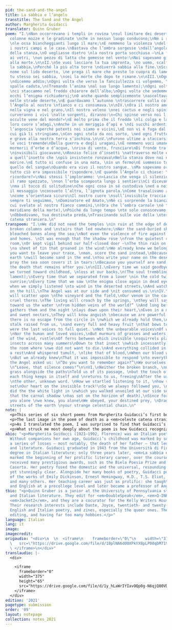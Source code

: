 ```yaml
---
pid: the-sand-and-the-angel
title: La sabbia e l’angelo
transtitle: The Sand and the Angel
author: Margherita Guidacci
translator: Quinn Gruber
poem: "I.\nNon occorrevano i templi in rovina \nsul limitare dei deserti,\nCon le
  colonne mozze e le gradinate \nche in nessun luogo conducono;\nNé i relitti insabbiati,
  \nle ossa biancheggianti lungo il mare;\nE nemmeno la violenza \ndel fuoco contro
  i nostri campi e le case.\nBastava che l’ombra sorgesse \ndall’angolo più quieto
  della stanza,\nO vegliasse dietro \nla nostra porta socchiusa —\nLa fine pioggia
  ai vetri, \nun pezzo di latta che gemesse nel vento:\nNoi sapevamo già di appartenere
  alla morte.\n\nII.\nSe vuoi lasciare la tua impronta, \no uomo, scalfisci piuttosto
  la sabbia,\nPerché la più alta torre \ndiverrà sabbia alla fine.\nScrivi il tuo
  nome sul lido deserto, \ne prega il mare che presto lo cuopra di lamento:\nPerché
  tu stesso sei sabbia, \nsei la morte che dopo te rimane.\n\nIII.\nOgni volta che
  \ndicemmo addio;\nOgni volta che verso la fanciullezza ci volgemmo, \nalle nostre
  spalle caduta,\n(Tremando l’anima \nal suo lungo lamento);\nOgni volta che dall’amato
  \nci staccammo nel freddo chiarore dell’alba;\nOgni volta che vedemmo \nsu morti
  occhi l’enigma richiudersi;\nO anche quando semplicemente \nascoltavamo il vento
  nelle strade deserte,\nE guardavamo l’autunno \ntrascorrere sulla collina,\nStava
  l’Angelo al nostro \nfianco e ci consumava.\n\nIV.\nOra il nostro amore \nsi spanderà
  nella vigna e nel grano,\nIl nostro veleno \nnei cactus e negli spini crudeli.\nSi
  curveranno i vivi \nalle sorgenti, diranno:\n«Chi spinse verso noi l’acqua \nda
  occulte vene del mondo?»\nE molto prima che il freddo \nli colga e la notte sul
  loro cuore s’adagi,\nAnche in un meriggio d’api e \ndi succhi ardenti,\nConosceranno
  l’angoscia \nperché potenti noi siamo e vicini,\nE non vi è fuga dal cerchio \nin
  cui già li stringiamo,\nCon ogni stelo da noi sorto, \ned ogni frutto che colmo
  e grave alla nostra terra s’inchina.\n\nV.\nFurono ultime a staccarsi le voci. \nNon
  le voci tremende\nDella guerra e degli uragani,\nE nemmeno voci umane ed amate,\nMa
  mormorii d’erbe e d’acque, \nrisa di vento, frusciare\nDi fronde tra cui scoiattoli
  \ninvisibili giocavano,\nRonzio felice d’insetti \nattraverso molte estati \nFino
  a quell’insetto che \npiù insistente ronzava\nNella stanza dove noi non \nvolevamo
  morire.\nE tutto si confuse in una nota, \nin un fermo\nE sommesso tumulto, \ncome
  quello del sangue\nQuando era vivo il nostro sangue. \nMa sapevamo ormai\nChe a
  tutto ciò era impossibile rispondere.\nE quando l’Angelo ci chiese: \n«Volete ancora
  ricordare?»\nNoi stessi l’implorammo: \n«Lascia che venga il silenzio!»\n\nVI.\nNon
  il ramo spezzato, \nnon l’erba scomposta lungo i sentieri\nCi dicevano il suo passaggio,
  \nma il tocco di solitudine\nChe ogni cosa in sé custodiva \ned a noi rendeva, liberando\nDopo
  il messaggio \nconsueto l’altra, l’ignota parola.\nCome trasalivamo ascoltandola,
  \ncome s’orientava sicuro\nIl nostro cuore \nsull’invisibile traccia!\nCosì noi
  sempre ti seguimmo, \nDominatore ed Amato,\nNé ci sorprende la bianca luce \nin
  cui svelato al nostro fianco cammini,\n(Ora che l’ombra carnale \nè tramontata sul
  meridiano della morte),\nPoiché da lungo tempo \nte solo conoscevamo, a te solo
  \nObbedivamo, tua destinata preda,\nTrascinando sulle vie della \nterra la tua celeste
  catena straniera.\n"
transpoem: "I.\nWe did not need the temples \nin ruin at the edge of deserts,\nWith
  broken columns and \nstairs that led nowhere;\nNor the sand-buried shipwrecks, \nthe
  bleached bones along the sea;\nNot even the violence of fire against \nour fields
  and homes. \nIt was enough that the shadow rose \nfrom the quietest corner of the
  room,\nOr kept vigil behind our half-closed door —\nThe thin rain on the windows,
  \na sheet of tin that groaned in the wind:\nWe already knew we belonged to death.\n\nII.\nIf
  you want to leave your trace, \nman, score the sand instead,\nBecause the highest
  earth \nwill become sand in the end.\nYou write your name on the deserted waterfront,\nand
  pray the sea soon covers it in tears:\nBecause you yourself are sand, \nyou are
  the death that remains after you.\n\nIII.\nEvery time we said goodbye;\nEvery time
  we turned toward childhood, \nloss at our backs,\n(The soul trembling in its long
  lament);\nEvery time that we separated from a lover \nin the cold twilight of the
  sunrise;\nEvery time that we saw \nthe enigma close again in dead eyes;\nOr even
  when we simply listened \nto wind in the deserted streets,\nAnd watched autumn pass
  on the hill,\nThe Angel was at our side and \nit consumed us.\n\nIV.\nNow our love
  will scatter upon \nthe vineyard and the field,\nOur venom in the cacti and \nthe
  cruel thorns.\nThe living will croach by the springs, \nthey will say:\n“Who pushes
  toward us the water \nfrom hidden veins of the world?” \nAnd long before the cold
  gathers them and the night \nlays down upon their heart,\nEven in a midday of bees
  and sweet nectars,\nThey will know anguish \nbecause we are powerful and near,\nAnd
  there is no escape from the circle in \nwhich we already hold them,\nWith every
  stalk raised from us, \nand every full and heavy fruit \nthat bows toward our earth.\n\nV.\nThey
  were the last voices to fall quiet. \nNot the unbearable voices\nOf wars and hurricanes,
  \nNor the human and loved voices,\nBut murmurs of grasses and waters, \nlaughter
  of the wind, rustle\nOf ferns between which invisible \nsquirrels played,\nHum of
  insects across many summers\nDown to that insect \nwhich incessantly buzzed\nIn
  the room where \nwe did not want to die.\nAnd everything collided in a note, \nin
  a rest\nAnd whispered tumult, \nlike that of blood,\nWhen our blood was living.
  \nBut we already knew\nThat it was impossible to respond \nto everything.\nAnd when
  the Angel asked us: \n“Do you want to remember again?”\nWe ourselves implored him:
  \n“Leave, that silence comes!”\n\nVI.\nNeither the broken branch, \nnor the trampled
  grass alongside the paths\nTold us of its passage, \nbut the touch of solitude\nThat
  each thing keeps in itself and \nreturns to us, freeing\nAfter the usual message,
  \nthe other, unknown word. \nHow we startled listening to it, \nhow securely it
  set\nOur heart on the invisible track!\nSo we always followed you, \nRuler and Lover,\nNor
  did the the white light in \nwhich you walked unveiled at our side surprise us,\n(Now
  that the carnal shadow \nhas set on the horizon of death),\nSince for many years
  you alone \nwe knew, you alone\nWe obeyed, your destined prey, \nDragging on the
  streets of the earth \nyour strange celestial chain.\n"
note: |
  <p>This series of six short poems from Margherita Guidacci’s first book of poetry, <em>La sabbia e l’angelo</em> (<em>The Sand and the Angel</em>, 1946) reckons with the relationship between humans and nature, as well as the broader cycle of life and death.</p>
  <p>The last image in the poem of death as a <em>celeste catena straniera</em>, a “strange celestial chain,” particularly captivated me and guided my translation. I translated <em>straniero</em> as “strange” rather than the usual “foreign” because the Angel, a sort of overseer of the life/death balance, is a continuous presence in human life. I wanted “strange” to capture our inability to reconcile our knowledge of death with our own desire to live; we know death intimately, but are unable to fully comprehend what it entails.</p>
  <p>As I translated the poem, I was surprised to find that Guidacci’s voice, both direct and clear, cosmic and spiritual, had an almost Romantic lilt in English that comes across in phrases such as <em>o uomo</em> (“O man,” which I translated simply as “person”) and <em>Dominatore ed Amato</em> (“Ruler and Lover”). It’s crucial to note that Guidacci was not invested in the closed style of her contemporaries, the Hermetic poets; she instead used a more “ordinary” language to form the complex meanings and sounds of her works. Keeping this in mind, I tried to adhere as closely as I could to the flexible sentence order common to Italian while still maintaining sense in English, to convey that sense of familiarity and strangeness that coexists in the work.</p>
  <p>What struck me most deeply about the poem is how Guidacci recognizes the brevity of human life without assuming that our lives do not matter because of it. Rather, our absence serves as a permanent reminder of our existence: “Perché tu stesso sei sabbia, sei la morte che dopo te rimane.” “Because you yourself are sand, you are the death that remains after you.”</p>
abio: "<p>Margherita Guidacci (1921–1992, Florence) was an Italian poet and translator.
  Without companions her own age, Guidacci’s childhood was marked by solitude and
  a series of losses — most notably, the death of her father — that led her to poetry
  and literature. Guidacci graduated in 1943 from the Università di Firenze with a
  degree in Italian literature; only three years later, <em>La sabbia e l’angelo</em>
  marked the beginning of her prolific literary career, over the course of which she
  received many prestigious awards, such as the Biela Poesia Prize and the Premio
  Caserta. Her poetry fused the domestic and the universal, resounding with deep emotion,
  yet stunningly clear. Alongside her many books of poetry, Guidacci published translations
  of the works of Emily Dickinson, Ernest Hemingway, H.D., T.S. Eliot, John Donne,
  and many others. Her teaching career was just as prolific: she taught Latin, Greek,
  and English at a precollege level and later became a professor of Anglophone literature.</p>"
tbio: "<p>Quinn Gruber is a junior at the University of Pennsylvania studying English
  and Italian literature. They edit for <em>DoubleSpeak</em>, <em>Q-INE</em>, and
  <em>Jacket2</em>, and they are a cocurator for the Kelly Writers House Zine Library.
  Their research interests include Dante, Joyce, twentieth- and twenty-first-century
  English and Italian poetry, and zines, especially the queer ones. They love writing,
  editing, and having far too many hobbies.</p>"
language: Italian
lang: it
image: 
imagecredit: 
origaudio: "<div>\n  \n  <iframe\n    frameborder=\"0\"\n    width=\"375\"\n    height=\"65\"\n
  \   src=\"https://drive.google.com/file/d/18plNA6dO0XPkYX8pLP08qbM719c9tGrv/preview\">\n
  \ </iframe>\n</div>"
translaudio: |-
  <div>

    <iframe
      frameborder="0"
      width="375"
      height="65"
      src="https://drive.google.com/file/d/1y_hLaWrIYIavOQp0g-N6qjQ80VDRYxGD/preview">
    </iframe>
  </div>
edition: '2021'
pagetype: submission
order: '09'
layout: notepage
collection: notes_2021
---
```

